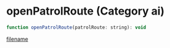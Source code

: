 # openPatrolRoute (Category ai)

```js
function openPatrolRoute(patrolRoute: string): void
```

[filename](openPatrolRoute_m.md ':include')